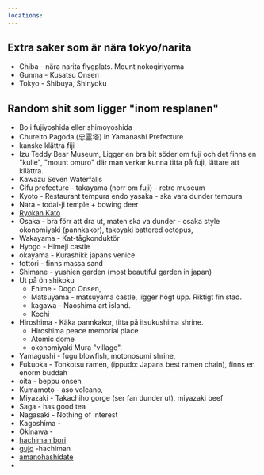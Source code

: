 ```yaml
---
locations: 
---
```


## Extra saker som är nära tokyo/narita
* Chiba - nära narita flygplats. Mount nokogiriyarma
* Gunma - Kusatsu Onsen
* Tokyo - Shibuya, Shinyoku


## Random shit som ligger "inom resplanen"
* Bo i fujiyoshida eller shimoyoshida
* Chureito Pagoda (忠霊塔) in Yamanashi Prefecture
* kanske klättra fiji
* Izu Teddy Bear Museum, Ligger en bra bit söder om fuji och det finns en "kulle", "mount omuro" där man verkar kunna titta på fuji, lättare att kllättra. 
* Kawazu Seven Waterfalls
* Gifu prefecture - takayama (norr om fuji) - retro museum
* Kyoto - Restaurant tempura endo yasaka - ska vara dunder tempura
* Nara - todai-ji temple + bowing deer
 * [Ryokan Kato](https://www.google.com/maps/place/Ryokan+Kato/@34.372737,135.8514673,17z/data=!3m1!4b1!4m9!3m8!1s0x6006c624dc7a5f15:0x7920be9ace6f1c5!5m2!4m1!1i2!8m2!3d34.372737!4d135.853656!16s%2Fg%2F1tctxhyp)
* Osaka - bra förr att dra ut, maten ska va dunder - osaka style okonomiyaki (pannkakor), takoyaki battered octopus, 
* Wakayama - Kat-tågkonduktör
* Hyogo - Himeji castle
* okayama -  Kurashiki: japans venice
* tottori - finns massa sand
* Shimane - yushien garden (most beautiful garden in japan)
* Ut på ön shikoku
  * Ehime - Dogo Onsen, 
  * Matsuyama - matsuyama castle, ligger högt upp. Riktigt fin stad.
  * kagawa - Naoshima art island. 
  * Kochi 
* Hiroshima - Käka pannkakor, titta på itsukushima shrine. 
  * Hiroshima peace memorial place
  * Atomic dome
  * okonomiyaki Mura "village". 
* Yamagushi - fugu blowfish, motonosumi shrine, 
* Fukuoka - Tonkotsu ramen, (ippudo: Japans best ramen chain), finns en enorm buddah
* oita - beppu onsen
* Kumamoto - aso volcano, 
* Miyazaki - Takachiho gorge (ser fan dunder ut), miyazaki beef
* Saga - has good tea
* Nagasaki - Nothing of interest
* Kagoshima - 
* Okinawa - 
* [hachiman bori](geo:34.7169874,137.735943)
* [gujo](geo:35.748417,136.9643095) -hachiman
* [amanohashidate](geo:35.5680023,135.19063815218206)
* 